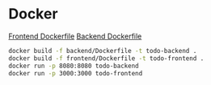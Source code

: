 # Docker

[Frontend Dockerfile](frontend/Dockerfile)
[Backend Dockerfile](backend/Dockerfile)

```bash
docker build -f backend/Dockerfile -t todo-backend .
docker build -f frontend/Dockerfile -t todo-frontend .
docker run -p 8080:8080 todo-backend
docker run -p 3000:3000 todo-frontend
```